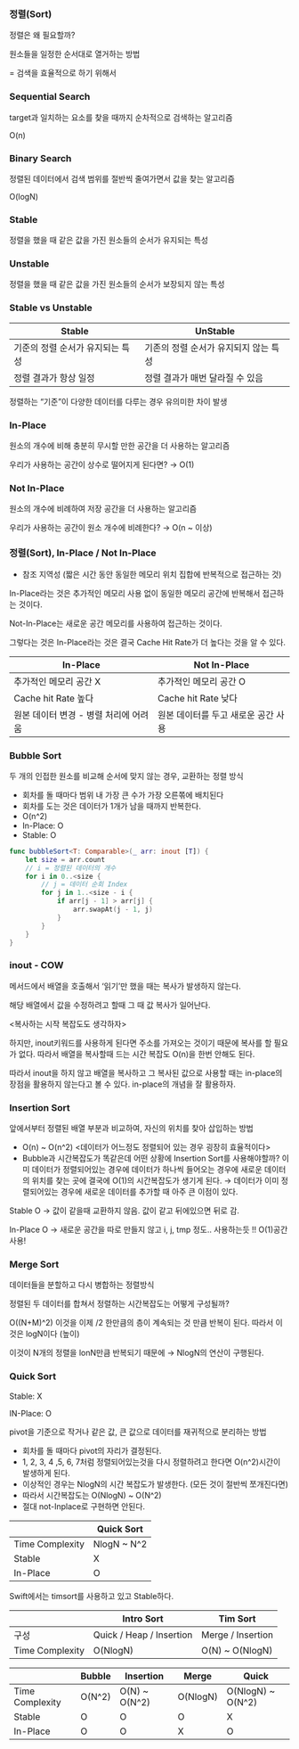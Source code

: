 ### 정렬(Sort)

정렬은 왜 필요할까?

원소들을 일정한 순서대로 열거하는 방법

= 검색을 효율적으로 하기 위해서

### Sequential Search

target과 일치하는 요소를 찾을 때까지 순차적으로 검색하는 알고리즘

O(n)

### Binary Search

정렬된 데이터에서 검색 범위를 절반씩 줄여가면서 값을 찾는 알고리즘

O(logN)

### Stable

정렬을 했을 때 같은 값을 가진 원소들의 순서가 유지되는 특성

### Unstable

정렬을 했을 때 같은 값을 가진 원소들의 순서가 보장되지 않는 특성

### Stable vs Unstable

| Stable | UnStable |
| --- | --- |
| 기준의 정렬 순서가 유지되는 특성 | 기존의 정렬 순서가 유지되지 않는 특성 |
| 정렬 결과가 항상 일정 | 정렬 결과가 매번 달라질 수 있음 |

정렬하는 “기준”이 다양한 데이터를 다루는 경우 유의미한 차이 발생

### In-Place

원소의 개수에 비해 충분히 무시할 만한 공간을 더 사용하는 알고리즘

우리가 사용하는 공간이 상수로 떨어지게 된다면? → O(1)

### Not In-Place

원소의 개수에 비례하여 저장 공간을 더 사용하는 알고리즘

우리가 사용하는 공간이 원소 개수에 비례한다? → O(n ~ 이상)

### 정렬(Sort), In-Place / Not In-Place

- 참조 지역성 (짧은 시간 동안 동일한 메모리 위치 집합에 반복적으로 접근하는 것)

In-Place라는 것은 추가적인 메모리 사용 없이 동일한 메모리 공간에 반복해서 접근하는 것이다.

Not-In-Place는 새로운 공간 메모리를 사용하여 접근하는 것이다.

그렇다는 것은 In-Place라는 것은 결국 Cache Hit Rate가 더 높다는 것을 알 수 있다.

| In-Place | Not In-Place |
| --- | --- |
| 추가적인 메모리 공간 X | 추가적인 메모리 공간 O |
| Cache hit Rate 높다 | Cache hit Rate 낮다 |
| 원본 데이터 변경 - 병렬 처리에 어려움 | 원본 데이터를 두고 새로운 공간 사용 |

### Bubble Sort

두 개의 인접한 원소를 비교해 순서에 맞지 않는 경우, 교환하는 정렬 방식

- 회차를 돌 때마다 범위 내 가장 큰 수가 가장 오른쪾에 배치된다
- 회차를 도는 것은 데이터가 1개가 남을 때까지 반복한다.
- O(n^2)
- In-Place: O
- Stable: O

```swift
func bubbleSort<T: Comparable>(_ arr: inout [T]) {
    let size = arr.count
    // i = 정렬된 데이터의 개수
    for i in 0..<size {
        // j = 데이터 순회 Index
        for j in 1..<size - i {
            if arr[j - 1] > arr[j] {
                arr.swapAt(j - 1, j)
            }
        }
    }
}
```

### inout - COW

메서드에서 배열을 호출해서 ‘읽기’만 했을 때는 복사가 발생하지 않는다.

해당 배열에서 값을 수정하려고 할때 그 때 값 복사가 일어난다.

<복사하는 시작 복잡도도 생각하자>

하지만, inout키워드를 사용하게 된다면 주소를 가져오는 것이기 때문에 복사를 할 필요가 없다. 따라서 배열을 복사할때 드는 시간 복잡도 O(n)을 한번 안해도 된다.

따라서 inout을 하지 않고 배열을 복사하고 그 복사된 값으로 사용할 때는 in-place의 장점을 활용하지 않는다고 볼 수 있다. in-place의 개념을 잘 활용하자.

### Insertion Sort

앞에서부터 정렬된 배열 부분과 비교하여, 자신의 위치를 찾아 삽입하는 방법

- O(n) ~ O(n^2) <데이터가 어느정도 정렬되어 있는 경우 굉장히 효율적이다>
- Bubble과 시간복잡도가 똑같은데 어떤 상황에 Insertion Sort를 사용해야할까? 이미 데이터가 정렬되어있는 경우에 데이터가 하나씩 들어오는 경우에 새로운 데이터의 위치를 찾는 곳에 결국에 O(1)의 시간복잡도가 생기게 된다. → 데이터가 이미 정렬되어있는 경우에 새로운 데이터를 추가할 때 아주 큰 이점이 있다.

Stable O → 값이 같을때 교환하지 않음. 값이 같고 뒤에있으면 뒤로 감.

In-Place O → 새로운 공간을 따로 만들지 않고 i, j, tmp 정도.. 사용하는듯 !! O(1)공간 사용!

### Merge Sort

데이터들을 분할하고 다시 병합하는 정렬방식

정렬된 두 데이터를 합쳐서 정렬하는 시간복잡도는 어떻게 구성될까?

O((N+M)^2) 이것을 이제 /2 한만큼의 층이 계속되는 것 만큼 반복이 된다. 따라서 이것은 logN이다 (높이)

이것이 N개의 정렬을 lonN만큼 반복되기 때문에 → NlogN의 연산이 구행된다.

### Quick Sort

Stable: X

IN-Place: O

pivot을 기준으로 작거나 같은 값, 큰 값으로 데이터를 재귀적으로 분리하는 방법

- 회차를 돌 때마다 pivot의 자리가 결정된다.
- 1, 2, 3, 4 ,5, 6, 7처럼 정렬되어있는것을 다시 정렬하려고 한다면 O(n^2)시간이 발생하게 된다.
- 이상적인 경우는 NlogN의 시간 복잡도가 발생한다. (모든 것이 절반씩 쪼개진다면)
- 따라서 시간복잡도는 O(NlogN) ~ O(N^2)
- 절대 not-Inplace로 구현하면 안된다.

|  | Quick Sort |
| --- | --- |
| Time Complexity | NlogN ~ N^2 |
| Stable | X |
| In-Place | O |

Swift에서는 timsort를 사용하고 있고 Stable하다.

|  | Intro Sort | Tim Sort |
| --- | --- | --- |
| 구성 | Quick / Heap / Insertion | Merge / Insertion |
| Time Complexity | O(NlogN) | O(N) ~ O(NlogN) |

|  | Bubble | Insertion | Merge | Quick |
| --- | --- | --- | --- | --- |
| Time Complexity | O(N^2) | O(N) ~ O(N^2) | O(NlogN) | O(NlogN) ~ O(N^2) |
| Stable | O | O | O | X |
| In-Place | O | O | X | O |
